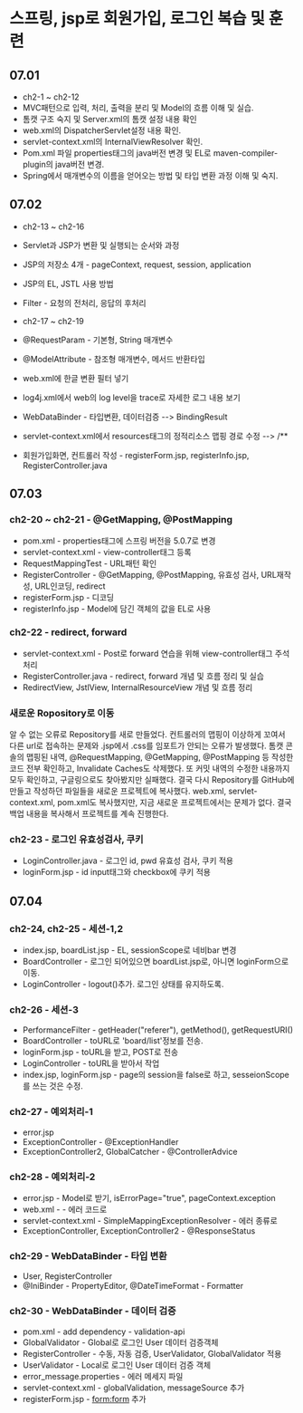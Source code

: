 # 스프링, jsp로 회원가입, 로그인 복습 및 훈련

## 07.01
- ch2-1 ~ ch2-12
- MVC패턴으로 입력, 처리, 출력을 분리 및 Model의 흐름 이해 및 실습.
- 톰캣 구조 숙지 및 Server.xml의 톰캣 설정 내용 확인
- web.xml의 DispatcherServlet설정 내용 확인.
- servlet-context.xml의 InternalViewResolver 확인.
- Pom.xml 파일 properties태그의 java버전 변경 및 EL로 maven-compiler-plugin의 java버전 변경.
- Spring에서 매개변수의 이름을 얻어오는 방법 및 타입 변환 과정 이해 및 숙지.

## 07.02
- ch2-13 ~ ch2-16
- Servlet과 JSP가 변환 및 실행되는 순서와 과정
- JSP의 저장소 4개 - pageContext, request, session, application
- JSP의 EL, JSTL 사용 방법
- Filter - 요청의 전처리, 응답의 후처리

- ch2-17 ~ ch2-19
- @RequestParam - 기본형, String 매개변수
- @ModelAttribute - 참조형 매개변수, 메서드 반환타입
- web.xml에 한글 변환 필터 넣기
- log4j.xml에서 web의 log level을 trace로 자세한 로그 내용 보기
- WebDataBinder - 타입변환, 데이터검증 --> BindingResult
- servlet-context.xml에서 resources태그의 정적리소스 맵핑 경로 수정 --> /**
- 회원가입화면, 컨트롤러 작성 - registerForm.jsp, registerInfo.jsp, RegisterController.java

## 07.03
### ch2-20 ~ ch2-21 - @GetMapping, @PostMapping
- pom.xml - properties태그에 스프링 버전을 5.0.7로 변경
- servlet-context.xml - view-controller태그 등록
- RequestMappingTest - URL패턴 확인
- RegisterController - @GetMapping, @PostMapping, 유효성 검사, URL재작성, URL인코딩, redirect
- registerForm.jsp - 디코딩
- registerInfo.jsp - Model에 담긴 객체의 값을 EL로 사용

### ch2-22 - redirect, forward
- servlet-context.xml - Post로 forward 연습을 위해 view-controller태그 주석처리
- RegisterController.java - redirect, forward 개념 및 흐름 정리 및 실습
- RedirectView, JstlView, InternalResourceView 개념 및 흐름 정리

### 새로운 Ropository로 이동
알 수 없는 오류로 Repository를 새로 만들었다.
컨트롤러의 맵핑이 이상하게 꼬여서 다른 url로 접속하는 문제와 .jsp에서 .css를 임포트가 안되는 오류가 발생했다.
톰캣 콘솔의 맵핑된 내역, @RequestMapping, @GetMapping, @PostMapping 등 작성한 코드 전부 확인하고, 
Invalidate Caches도 삭제했다.
또 커밋 내역의 수정한 내용까지 모두 확인하고, 구글링으로도 찾아봤지만 실패했다.
결국 다시 Repository를 GitHub에 만들고 작성하던 파일들을 새로운 프로젝트에 복사했다.
web.xml, servlet-context.xml, pom.xml도 복사했지만, 지금 새로운 프로젝트에서는 문제가 없다.
결국 백업 내용을 복사해서 프로젝트를 계속 진행한다.

### ch2-23 - 로그인 유효성검사, 쿠키
- LoginController.java - 로그인 id, pwd 유효성 검사, 쿠키 적용
- loginForm.jsp - id input태그와 checkbox에 쿠키 적용

## 07.04
### ch2-24, ch2-25 - 세션-1,2
- index.jsp, boardList.jsp - EL, sessionScope로 네비bar 변경
- BoardController - 로그인 되어있으면 boardList.jsp로, 아니면 loginForm으로 이동. 
- LoginController - logout()추가. 로그인 상태를 유지하도록.

### ch2-26 - 세션-3
- PerformanceFilter - getHeader("referer"), getMethod(), getRequestURI()
- BoardController - toURL로 'board/list'정보를 전송. 
- loginForm.jsp - toURL을 받고, POST로 전송
- LoginController - toURL을 받아서 작업
- index.jsp, loginForm.jsp - page의 session을 false로 하고, sesseionScope를 쓰는 것은 수정.

### ch2-27 - 예외처리-1
- error.jsp
- ExceptionController - @ExceptionHandler
- ExceptionController2, GlobalCatcher - @ControllerAdvice

### ch2-28 - 예외처리-2
- error.jsp - Model로 받기, isErrorPage="true", pageContext.exception
- web.xml - <error-page> - 에러 코드로
- servlet-context.xml - SimpleMappingExceptionResolver - 에러 종류로
- ExceptionController, ExceptionController2 - @ResponseStatus

### ch2-29 - WebDataBinder - 타입 변환
- User, RegisterController 
- @IniBinder - PropertyEditor, @DateTimeFormat - Formatter 

### ch2-30 - WebDataBinder - 데이터 검증
- pom.xml - add dependency - validation-api
- GlobalValidator - Global로 로그인 User 데이터 검증객체
- RegisterController - 수동, 자동 검증, UserValidator, GlobalValidator 적용
- UserValidator - Local로 로그인 User 데이터 검증 객체
- error_message.properties - 에러 메세지 파일
- servlet-context.xml - globalValidation, messageSource 추가
- registerForm.jsp - <form:form> 추가
